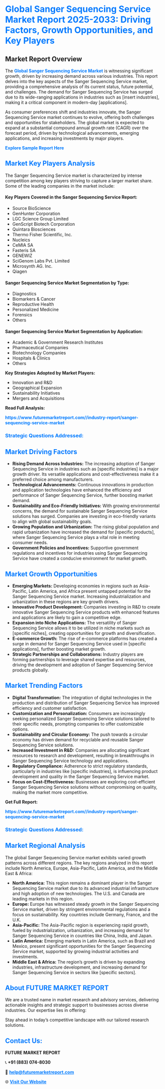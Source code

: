 <h1 style="color: #007BFF;">Global Sanger Sequencing Service Market Report 2025-2033: Driving Factors, Growth Opportunities, and Key Players</h1>

<section id="overview">
<h2>Market Report Overview</h2>
<p>The <a href="https://www.futuremarketreport.com//industry-report/sanger-sequencing-service-market" style="color: #007BFF; text-decoration: none;"><strong>Global Sanger Sequencing Service Market</strong></a> is witnessing significant growth, driven by increasing demand across various industries. This report delves into the key aspects of the Sanger Sequencing Service market, providing a comprehensive analysis of its current status, future potential, and challenges. The demand for Sanger Sequencing Service has surged due to its wide-ranging applications in industries such as [insert industries], making it a critical component in modern-day [applications].</p>
<p>As consumer preferences shift and industries innovate, the Sanger Sequencing Service market continues to evolve, offering both challenges and opportunities for stakeholders. The global market is expected to expand at a substantial compound annual growth rate (CAGR) over the forecast period, driven by technological advancements, emerging applications, and increasing investments by major players.</p>
</section>

<section id="overview">
<p><a href="https://www.futuremarketreport.com//request-sample/reportId=80508" style="color: #007BFF; text-decoration: none;"><strong>Explore Sample Report Here</strong></a></p>
</section>

<section id="key-players">
<h2 style="color: #007BFF;">Market Key Players Analysis</h2>
<p>The Sanger Sequencing Service market is characterized by intense competition among key players striving to capture a larger market share. Some of the leading companies in the market include:</p>
<h4>Key Players Covered in the Sanger Sequencing Service Report:</h4>
<ul><li>Source BioScience</li><li>GenHunter Corporation</li><li>LGC Science Group Limited</li><li>GenScript Biotech Corporation</li><li>Quintara Biosciences</li><li>Thermo Fisher Scientific, Inc.</li><li>Nucleics</li><li>CeMIA SA</li><li>Fasteris SA</li><li>GENEWIZ</li><li>SciGenom Labs Pvt. Limited</li><li>Microsynth AG. Inc.</li><li>Qiagen</li></ul>
<h4>Sanger Sequencing Service Market Segmentation by Type:</h4>
<ul><li>Diagnostics</li><li>Biomarkers &amp; Cancer</li><li>Reproductive Health</li><li>Personalized Medicine</li><li>Forensics</li><li>Others</li></ul>

<h4>Sanger Sequencing Service Market Segmentation by Application:</h4>
<ul><li>Academic &amp; Government Research Institutes</li><li>Pharmaceutical Companies</li><li>Biotechnology Companies</li><li>Hospitals &amp; Clinics</li><li>Others</li></ul>
<p><strong>Key Strategies Adopted by Market Players:</strong></p>
<ul>
<li>Innovation and R&D</li>
<li>Geographical Expansion</li>
<li>Sustainability Initiatives</li>
<li>Mergers and Acquisitions</li>
</ul>
</section>

<section>
<p><strong>Read Full Analysis: </strong></p><a href="https://www.futuremarketreport.com//industry-report/sanger-sequencing-service-market" style="color: #007BFF; text-decoration: none;"><strong>https://www.futuremarketreport.com//industry-report/sanger-sequencing-service-market</strong></a>
<h3 style="color: #007BFF;">Strategic Questions Addressed:</h3>
</section>

<section id="driving-factors">
<h2 style="color: #007BFF;">Market Driving Factors</h2>
<ul>
<li><strong>Rising Demand Across Industries:</strong> The increasing adoption of Sanger Sequencing Service in industries such as [specific industries] is a major growth driver. Its versatile applications and cost-effectiveness make it a preferred choice among manufacturers.</li>
<li><strong>Technological Advancements:</strong> Continuous innovations in production and application technologies have enhanced the efficiency and performance of Sanger Sequencing Service, further boosting market demand.</li>
<li><strong>Sustainability and Eco-Friendly Initiatives:</strong> With growing environmental concerns, the demand for sustainable Sanger Sequencing Service solutions has surged. Companies are investing in eco-friendly variants to align with global sustainability goals.</li>
<li><strong>Growing Population and Urbanization:</strong> The rising global population and rapid urbanization have increased the demand for [specific products], where Sanger Sequencing Service plays a vital role in meeting consumer needs.</li>
<li><strong>Government Policies and Incentives:</strong> Supportive government regulations and incentives for industries using Sanger Sequencing Service have created a conducive environment for market growth.</li>
</ul>
</section>

<section id="growth-opportunities">
<h2 style="color: #007BFF;">Market Growth Opportunities</h2>
<ul>
<li><strong>Emerging Markets:</strong> Developing economies in regions such as Asia-Pacific, Latin America, and Africa present untapped potential for the Sanger Sequencing Service market. Increasing industrialization and urbanization in these regions are key growth drivers.</li>
<li><strong>Innovative Product Development:</strong> Companies investing in R&D to create innovative Sanger Sequencing Service products with enhanced features and applications are likely to gain a competitive edge.</li>
<li><strong>Expansion into Niche Applications:</strong> The versatility of Sanger Sequencing Service allows it to be utilized in niche markets such as [specific niches], creating opportunities for growth and diversification.</li>
<li><strong>E-commerce Growth:</strong> The rise of e-commerce platforms has created a surge in demand for Sanger Sequencing Service used in [specific applications], further boosting market growth.</li>
<li><strong>Strategic Partnerships and Collaborations:</strong> Industry players are forming partnerships to leverage shared expertise and resources, driving the development and adoption of Sanger Sequencing Service products globally.</li>
</ul>
</section>

<section id="trending-factors">
<h2 style="color: #007BFF;">Market Trending Factors</h2>
<ul>
<li><strong>Digital Transformation:</strong> The integration of digital technologies in the production and distribution of Sanger Sequencing Service has improved efficiency and customer satisfaction.</li>
<li><strong>Customization and Personalization:</strong> Consumers are increasingly seeking personalized Sanger Sequencing Service solutions tailored to their specific needs, prompting companies to offer customizable options.</li>
<li><strong>Sustainability and Circular Economy:</strong> The push towards a circular economy has driven demand for recyclable and reusable Sanger Sequencing Service solutions.</li>
<li><strong>Increased Investment in R&D:</strong> Companies are allocating significant resources to research and development, resulting in breakthroughs in Sanger Sequencing Service technology and applications.</li>
<li><strong>Regulatory Compliance:</strong> Adherence to strict regulatory standards, particularly in industries like [specific industries], is influencing product development and quality in the Sanger Sequencing Service market.</li>
<li><strong>Focus on Cost-Effectiveness:</strong> Businesses are exploring cost-efficient Sanger Sequencing Service solutions without compromising on quality, making the market more competitive.</li>
</ul>
</section>

<section>
<p><strong>Get Full Report: </strong></p><a href="https://www.futuremarketreport.com//industry-report/sanger-sequencing-service-market" style="color: #007BFF; text-decoration: none;"><strong>https://www.futuremarketreport.com//industry-report/sanger-sequencing-service-market</strong></a>
<h3 style="color: #007BFF;">Strategic Questions Addressed:</h3>
</section>


<section id="regional-analysis">
<h2 style="color: #007BFF;">Market Regional Analysis</h2>
<p>The global Sanger Sequencing Service market exhibits varied growth patterns across different regions. The key regions analyzed in this report include North America, Europe, Asia-Pacific, Latin America, and the Middle East & Africa:</p>
<ul>
<li><strong>North America:</strong> This region remains a dominant player in the Sanger Sequencing Service market due to its advanced industrial infrastructure and high adoption of new technologies. The U.S. and Canada are leading markets in this region.</li>
<li><strong>Europe:</strong> Europe has witnessed steady growth in the Sanger Sequencing Service market, driven by stringent environmental regulations and a focus on sustainability. Key countries include Germany, France, and the U.K.</li>
<li><strong>Asia-Pacific:</strong> The Asia-Pacific region is experiencing rapid growth, fueled by industrialization, urbanization, and increasing demand for Sanger Sequencing Service in countries like China, India, and Japan.</li>
<li><strong>Latin America:</strong> Emerging markets in Latin America, such as Brazil and Mexico, present significant opportunities for the Sanger Sequencing Service market, supported by growing industrial activities and investments.</li>
<li><strong>Middle East & Africa:</strong> The region’s growth is driven by expanding industries, infrastructure development, and increasing demand for Sanger Sequencing Service in sectors like [specific sectors].</li>
</ul>
</section>

<footer>
<h2 style="color: #007BFF;">About FUTURE MARKET REPORT</h2>
<p>We are a trusted name in market research and advisory services, delivering actionable insights and strategic support to businesses across diverse industries. Our expertise lies in offering:</p>

<p>Stay ahead in today’s competitive landscape with our tailored research solutions.</p>

<h2 style="color: #007BFF;">Contact Us:</h2>
<p><strong>FUTURE MARKET REPORT</strong></p>
<p>📞 <strong>+91 (883) 074-8030</strong></p>
<p>📧 <strong><a href="mailto:help@futuremarketreport.com" style="color: #007BFF;">help@futuremarketreport.com</a></strong></p>
<p>🌐 <strong><a href="https://www.futuremarketreport.com/" style="color: #007BFF;">Visit Our Website</a></strong></p>
</footer>
